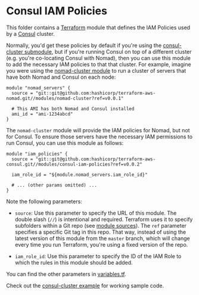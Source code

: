 # Consul IAM Policies

This folder contains a [Terraform](https://www.terraform.io/) module that defines the IAM Policies used by a 
[Consul](https://www.consul.io/) cluster. 

Normally, you'd get these policies by default if you're using the [consul-cluster submodule](https://github.com/hashicorp/terraform-aws-consul/tree/master/modules/consul-cluster), 
but if you're running Consul on top of a different cluster (e.g. you're co-locating Consul with Nomad), then you can 
use this module to add the necessary IAM policies to that that cluster. For example, imagine you were using the 
[nomad-cluster module](https://github.com/hashicorp/terraform-aws-nomad/tree/master/modules/nomad-cluster) to run a 
cluster of servers that have both Nomad and Consul on each node:

```hcl
module "nomad_servers" {
  source = "git::git@github.com:hashicorp/terraform-aws-nomad.git//modules/nomad-cluster?ref=v0.0.1"
  
  # This AMI has both Nomad and Consul installed
  ami_id = "ami-1234abcd"
}
```

The `nomad-cluster` module will provide the IAM policies for Nomad, but not for Consul. To ensure those servers
have the necessary IAM permissions to run Consul, you can use this module as follows:

```hcl
module "iam_policies" {
  source = "git::git@github.com:hashicorp/terraform-aws-consul.git//modules/consul-iam-policies?ref=v0.0.2"

  iam_role_id = "${module.nomad_servers.iam_role_id}"
  
  # ... (other params omitted) ...
}
```

Note the following parameters:

* `source`: Use this parameter to specify the URL of this module. The double slash (`//`) is intentional 
  and required. Terraform uses it to specify subfolders within a Git repo (see [module 
  sources](https://www.terraform.io/docs/modules/sources.html)). The `ref` parameter specifies a specific Git tag in 
  this repo. That way, instead of using the latest version of this module from the `master` branch, which 
  will change every time you run Terraform, you're using a fixed version of the repo.

* `iam_role_id`: Use this parameter to specify the ID of the IAM Role to which the rules in this module
  should be added.
  
You can find the other parameters in [variables.tf](variables.tf).

Check out the [consul-cluster example](https://github.com/hashicorp/terraform-aws-consul/tree/master/examples/root-example) for working sample code.
